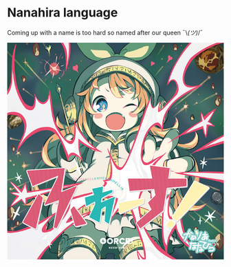 # Nanahira language
Coming up with a name is too hard so named after our queen ¯\\_(ツ)_/¯

![groovy loli](images/nanahira.jpg)
